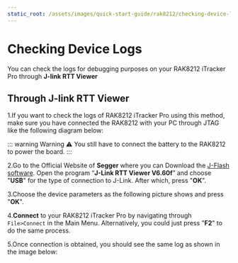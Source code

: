 ```yaml
---
static_root: /assets/images/quick-start-guide/rak8212/checking-device-logs
---
```


# Checking Device Logs

You can check the logs for debugging purposes on your RAK8212 iTracker Pro through **J-link RTT Viewer**

## Through J-link RTT Viewer

1.If you want to check the logs of RAK8212 iTracker Pro using this method, make sure you have connected the RAK8212 with your PC through JTAG like the following diagram below:

::: warning Warning
:warning: You still have to connect the battery to the RAK8212 to power the board.
:::

2.Go to the Official Website of **Segger** where you can Download the [J-Flash software](https://www.segger.com/products/debug-probes/j-link/tools/j-flash/about-j-flash/). Open the program “**J-Link RTT Viewer V6.60f**” and choose "**USB**" for the type of connection to J-Link. After which, press "**OK**".

<rk-img
  :src="`${$frontmatter.static_root}/yqqi3jf24gullejjki9f.png`"
  width="100%"
  figure-number="2"
  caption="J-Link RTT Viewer"
/>

3.Choose the device parameters as the following picture shows and press "**OK**".

<rk-img
  :src="`${$frontmatter.static_root}/d7dgg4r2dc86tjawkqzw.png`"
  width="100%"
  figure-number="3"
  caption="J-Link RTT Viewer Connection Parameters"
/>

4.**Connect** to your RAK8212 iTracker Pro by navigating through `File>Connect` in the Main Menu. Alternatively, you could just press "**F2**" to do the same process.

<rk-img
  :src="`${$frontmatter.static_root}/iqb42ghnf0wancwytkfu.png`"
  width="100%"
  figure-number="4"
  caption="Connecting to J-Link"
/>

5.Once connection is obtained, you should see the same log as shown in the image below:

<rk-img
  :src="`${$frontmatter.static_root}/na9nw4tqriblnxmutxcc.png`"
  width="100%"
  figure-number="5"
  caption="Log Checking through J-Link RTT Viewer"
/>
